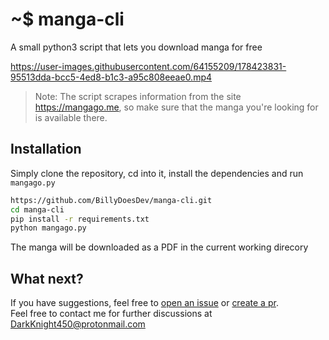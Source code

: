 # ~$ manga-cli
A small python3 script that lets you download manga for free

https://user-images.githubusercontent.com/64155209/178423831-95513dda-bcc5-4ed8-b1c3-a95c808eeae0.mp4

> Note: The script scrapes information from the site https://mangago.me, so make sure that the manga you're looking for is available there.

## Installation
Simply clone the repository, cd into it, install the dependencies and run `mangago.py`
```sh
https://github.com/BillyDoesDev/manga-cli.git
cd manga-cli
pip install -r requirements.txt
python mangago.py
```
The manga will be downloaded as a PDF in the current working direcory

## What next?
If you have suggestions, feel free to [open an issue](https://github.com/BillyDoesDev/manga-cli/issues) or [create a pr](https://github.com/BillyDoesDev/manga-cli/pulls).</br>
Feel free to contact me for further discussions at DarkKnight450@protonmail.com</br>
